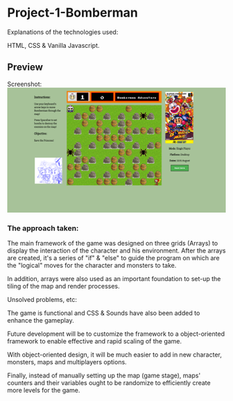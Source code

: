 # Project-1-Bomberman

Explanations of the technologies used:

HTML, CSS & Vanilla Javascript.

## Preview

Screenshot:
![alt text](https://github.com/Dexterleow/Project-1-Bomberman/blob/gh-pages/img/Preview.png "Preview")


### The approach taken:

The main framework of the game was designed on three grids (Arrays) to display the interaction of the character and his environment. After the arrays are created, it's a series of "if" & "else" to guide the program on which are the "logical" moves for the character and monsters to take.

In addition, arrays were also used as an important foundation to set-up the tiling of the map and render processes.

Unsolved problems, etc:

The game is functional and CSS & Sounds have also been added to enhance the gameplay.

Future development will be to customize the framework to a object-oriented framework to enable effective and rapid scaling of the game.

With object-oriented design, it will be much easier to add in new character, monsters, maps and multiplayers options.

Finally, instead of manually setting up the map (game stage), maps' counters and their variables ought to be randomize to efficiently create more levels for the game. 
